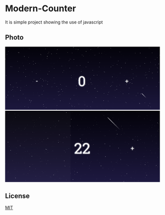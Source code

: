 # Modern-Counter

It is simple project showing the use of javascript

## Photo
  ![image](https://github.com/Jiteshayam/Modern-Counter/blob/main/images/demo1.png)
  ![image](https://github.com/Jiteshayam/Modern-Counter/blob/main/images/demo2.png)

## License

[MIT](https://choosealicense.com/licenses/mit/)
